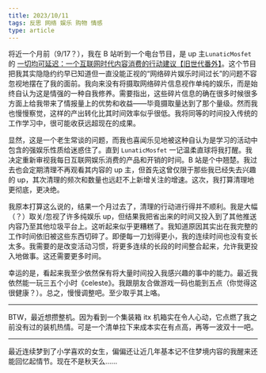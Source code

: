 ```yaml
---
title: 2023/10/11
tags: 反思 网络 娱乐 购物 情感
type: article
---
```


将近一个月前（9/17？），我在 B 站听到一个电台节目，是 up 主`LunaticMosfet`的 [一切均可延迟：一个互联网时代内容消费的行动建议【旧世代番外】](https://www.bilibili.com/video/BV1UN411p7sp)。这个节目把我其实隐隐约约早已知道但一直没能正视的“网络碎片娱乐时间过长”的问题不容忽视地摆在了我的面前。我向来没有将摄取网络碎片信息视作单纯的娱乐，而是始终自认为这是情强的一种自我修养。需要指出，这些碎片信息的确在很多时候很多方面上给我带来了情报量上的优势和收益——毕竟摄取量达到了那个量级。然而我也慢慢察觉，这样的产出转化比其时间效率似乎很低。我将同等的时间投入传统的工作学习中，很可能收获远超现在的成果。

显然，这是一个老生常谈的问题，而我也喜闻乐见地被这种自认为是学习的活动中包含的强娱乐性质给迷惑住了。直到 `LunaticMosfet` 一记温柔直球将我打醒。我决定重新审视我每日互联网娱乐消费的产品和开销的时间。B 站是个中翘楚。我过去也会定期清理不再观看其内容的 up 主，但首先这曾仅限于那些我已经失去兴趣的 up，其次清理的频次和数量也远赶不上新增关注的增速。这次，我打算清理地更彻底，更决绝。

我原本打算这么说的，结果一个月过去了，清理的行动进行得并不顺利。我是大幅（？）取关/忽视了许多纯娱乐 up，但结果我把省出来的时间又投入到了其他推送内容乃至其他垃圾平台上。这听起来似乎更糟糕了。我知道原因其实出在我完整的工作时间依旧被这些东西切碎了。即便每一刀划得更小，我的连续时间也没有变长太多。我需要的是改变活动习惯，将更多连续的长段的时间整合起来，允许我更投入地做事。这还需要更多时间。

幸运的是，看起来我至少依然保有将大量时间投入我感兴趣的事中的能力。最近我依然能一玩三五个小时《celeste》。我跟朋友合做游戏一码也能到五点（你觉得这很健康？）。总之，慢慢调整吧。至少取乎其上咯。

---

BTW，最近想攒整机。因为看到一个集装箱 itx 机箱实在令人心动，它点燃了我之前没有过的装机热情。可是一个清单拉下来成本实在有点高，再等一波双十一吧。

---

最近连续梦到了小学喜欢的女生，偏偏还让近几年基本记不住梦境内容的我醒来还能回忆起情节。现在不是秋天么……